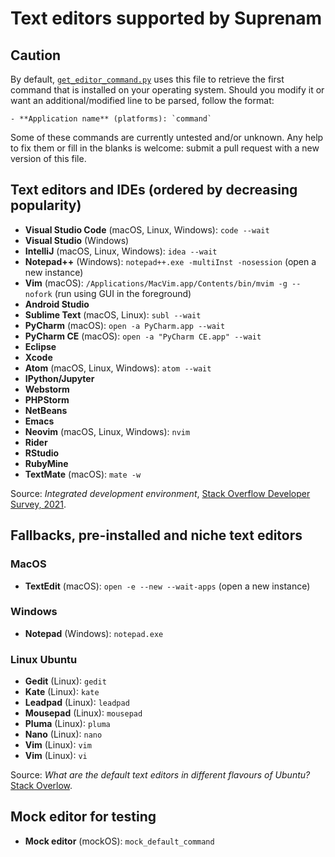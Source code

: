 # Text editors supported by Suprenam

## Caution

By default, [`get_editor_command.py`](/src/get_editor_command.py) uses this file to retrieve the first command that is installed on your operating system. Should you modify it or want an additional/modified line to be parsed, follow the format:

```
- **Application name** (platforms): `command`
```

Some of these commands are currently untested and/or unknown. Any help to fix them or fill in the blanks is welcome: submit a pull request with a new version of this file.

## Text editors and IDEs (ordered by decreasing popularity)

- **Visual Studio Code** (macOS, Linux, Windows): `code --wait`
- **Visual Studio** (Windows)
- **IntelliJ** (macOS, Linux, Windows): `idea --wait`
- **Notepad++** (Windows): `notepad++.exe -multiInst -nosession` (open a new instance)
- **Vim** (macOS): `/Applications/MacVim.app/Contents/bin/mvim -g --nofork` (run using GUI in the foreground)
- **Android Studio**
- **Sublime Text** (macOS, Linux): `subl --wait`
- **PyCharm** (macOS): `open -a PyCharm.app --wait`
- **PyCharm CE** (macOS): `open -a "PyCharm CE.app" --wait`
- **Eclipse**
- **Xcode**
- **Atom** (macOS, Linux, Windows): `atom --wait`
- **IPython/Jupyter**
- **Webstorm**
- **PHPStorm**
- **NetBeans**
- **Emacs**
- **Neovim** (macOS, Linux, Windows): `nvim`
- **Rider**
- **RStudio**
- **RubyMine**
- **TextMate** (macOS): `mate -w`

Source: _Integrated development environment_, [Stack Overflow Developer Survey, 2021](https://insights.stackoverflow.com/survey/2021).

## Fallbacks, pre-installed and niche text editors

### MacOS

- **TextEdit** (macOS): `open -e --new --wait-apps` (open a new instance)

### Windows

- **Notepad** (Windows): `notepad.exe`

### Linux Ubuntu

- **Gedit** (Linux): `gedit`
- **Kate** (Linux): `kate`
- **Leadpad** (Linux): `leadpad`
- **Mousepad** (Linux): `mousepad`
- **Pluma** (Linux): `pluma`
- **Nano** (Linux): `nano`
- **Vim** (Linux): `vim`
- **Vim** (Linux): `vi`

Source: _What are the default text editors in different flavours of Ubuntu?_ [Stack Overlow](https://askubuntu.com/a/913637).

## Mock editor for testing

- **Mock editor** (mockOS): `mock_default_command`
